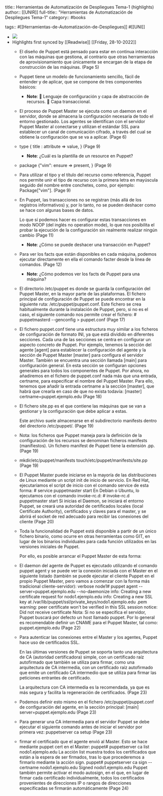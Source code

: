 title:: Herramientas de Automatización de Despliegues Tema-1 (highlights)
author:: [[UNIR]]
full-title:: "Herramientas de Automatización de Despliegues Tema-1"
category:: #books

tags:: #[[Herramientas-de-Automatización-de-Despliegues]] #[[UNI]]

- ![](https://readwise-assets.s3.amazonaws.com/media/uploaded_book_covers/profile_22942/1b21e990-d0c5-4240-b8e6-78a06a29ea4d.jpg)
- Highlights first synced by [[Readwise]] [[Friday, 28-10-2022]]
	- El diseño de Puppet está pensado para estar en continua interacción con las máquinas que gestiona, al contrario que otras herramientas de aprovisionamiento que únicamente se encargan de la etapa de construcción de las máquinas. (Page 5)
	- Puppet tiene un modelo de funcionamiento sencillo, fácil de entender y de aplicar, que se compone de tres componentes básicos:
		- **Note**:  Lenguaje de configuración y capa de abstracción de recursos.  Capa transaccional.
	- El proceso de Puppet Master se ejecuta como un daemon en el servidor, donde se almacena la configuración necesaria de todo el entorno gestionado. Los agentes se identifican con el servidor Puppet Master al conectarse y utilizan el estándar SSL para establecer un canal de comunicación cifrado, a través del cual se obtiene la configuración que se va a aplicar. (Page 6)
	- type { title :
	  attribute => value,
	  } (Page 9)
		- **Note**: ¿Cuál es la plantilla de un resource en Puppet?
	- package {"vim": ensure => present, } (Page 9)
	- Para utilizar el tipo y el título del recurso como referencia, Puppet nos permite unir el tipo de recurso con la primera letra  en  mayúscula  seguido  del  nombre  entre  conchetes,  como,  por  ejemplo: Package["vim"]. (Page 9)
	- En Puppet, las transacciones no se registran (más allá de los registros informativos) y, por lo tanto, no se pueden deshacer como se hace con algunas bases de datos.
	  
	  Lo que sí podemos hacer es configurar estas transacciones en modo NOOP (del inglés no operation mode), lo que nos posibilita el probar la ejecución de la configuración sin realmente realizar ningún cambio (Page 11)
		- **Note**: ¿Cómo se puede deshacer una transacción en Puppet?
	- Para  ver  los  facts  que  están  disponibles  en  cada  máquina,  podemos  ejecutar directamente en ella el comando facter desde la línea de comandos. (Page 12)
		- **Note**: ¿Cómo podemos ver los facts de Puppet para una máquina?
	- El directorio /etc/puppet es donde se guarda la configuración del Puppet Master, en la mayor parte de las plataformas. El fichero principal de configuración de Puppet se  puede encontrar en la siguiente ruta:  /etc/puppet/puppet.conf.  Este  fichero  se  crea  habitualmente  durante  la instalación de Puppet, pero, si no es el caso, el siguiente comando nos permite crear el fichero: # puppetmasterd --genconfig > puppet.conf (Page 17)
	- El  fichero  puppet.conf  tiene  una  estructura  muy  similar  a  los  ficheros  de configuración de formato INI, ya que está dividido en diferentes secciones. Cada una de las secciones se centra en configurar un aspecto concreto de Puppet. Por ejemplo, tenemos la sección del agente [agent] para establecer la configuración del agente y la sección de Puppet Master [master] para configura el servidor Master. También se encuentra una sección llamada [main] para configuración general. En esta sección se configuran opciones generales para todos los componentes de Puppet. Por ahora, no añadiremos en el fichero de puppet.conf nada más que una entrada, certname,  para  especificar  el  nombre  del  Puppet  Master.  Para  ello,  tenemos  que añadir la entrada certname a la sección [master], que habrá que crearla en caso de que no exista todavía: [master] certname=puppet.ejemplo.edu (Page 18)
	- El fichero site.pp es el que contiene las máquinas que se van a gestionar y la configuración que debe aplicar a estas.
	  
	  Este archivo suele almacenarse en el subdirectorio manifests dentro del directorio /etc/puppet/. (Page 19)
	- Nota: los ficheros que Puppet maneja para la definición de la configuración de los recursos se denominan ficheros manifests (manifiestos). Un fichero manifest de Puppet tiene la extensión .pp. (Page 19)
	- mkdir/etc/puppet/manifests touch/etc/puppet/manifests/site.pp (Page 19)
	- El  Puppet  Master  puede  iniciarse  en  la  mayoría  de  las  distribuciones  de  Linux mediante un script init de inicio de servicio. En Red Hat, ejecutaríamos el script de inicio con el comando service de esta forma: # service puppetmaster start En Debian o Ubuntu, lo ejecutamos con el comando invoke-rc.d: # invoke-rc.d puppetmaster start Si  inicias  el  Daemon,  se  iniciará  el  entorno  Puppet,  se  creará  una  autoridad  de certificados locales (local Certificate Authority), certificados y claves para el master, y se abrirá el socket de red adecuado para recibir las conexiones del cliente (Page 20)
	- Toda la funcionalidad de Puppet está disponible a partir de un único fichero binario, como ocurre en otras herramientas como GIT, en lugar de los binarios individuales para cada función utilizados en las versiones iniciales de Puppet.
	  
	  Por ello, es posible arrancar el Puppet Master de esta forma:
	- El  daemon  del  agente  de Puppet es ejecutado utilizando el comando puppet agent y se puede ver la conexión iniciada con el Master en el siguiente listado (también se puede ejecutar el  cliente Puppet  en  el  propio  Puppet  Master,  pero  vamos  a  comenzar  con  la  forma  más tradicional cliente-servidor): verbose node1# puppet agent --server=puppet.ejemplo.edu --no-daemonize info: Creating a new certificate request for nodo1.ejemplo.edu info: Creating a new SSL key at /var/lib/puppet/ssl/private_keys/nodo1.ejemplo.edu .pem warning: peer certificate won't be verified in this SSL session notice: Did not receive certificate Nota: Si no se especifica el servidor, Puppet buscará por defecto un host llamado puppet. Por lo general es recomendable definir un CNAME para el Puppet Master, tal como:  puppet.ejemplo.edu (Page 22)
	- Para autenticar las conexiones entre el Master y los agentes, Puppet hace uso de certificados SSL.
	  
	  En las últimas versiones de Puppet se soporta tanto una arquitectura de CA (autoridad certificadora) simple, con un certificado raíz autofirmado que también se utiliza para firmar, como una arquitectura de CA intermedia, con un certificado raíz autofirmado que emite un certificado CA intermedio que se utiliza para firmar las peticiones entrantes de certificado.
	  
	  La arquitectura con CA intermedia es la recomendada, ya que es más segura y facilita la regeneración de certificados. (Page 23)
	- Podemos definir esto mismo en el fichero /etc/puppet/puppet.conf de configuración del agente, en la sección principal: [main] server=puppet.ejemplo.edu (Page 23)
	- Para generar una CA intermedia para el servidor Puppet se debe ejecutar el siguiente comando antes de iniciar el servidor por primera vez: puppetserver ca setup (Page 23)
	- firmar el certificado que el agente envió al Master. Esto se hace mediante puppet cert   en el Master: puppet# puppetserver ca list nodo1.ejemplo.edu La acción list muestra todos los certificados que están a la espera de ser firmados, tras lo que procederemos a firmarlo mediante la acción sign. puppet# puppetserver ca sign --certname nodo1.ejemplo.edu Signed nodo1.ejemplo.edu Puppet también permite activar el modo autosign, en el que, en lugar de firmar cada certificado individualmente, todos los certificados provenientes de direcciones IP o rangos  de  direcciones  especificadas  se  firmarán  automáticamente (Page 24)